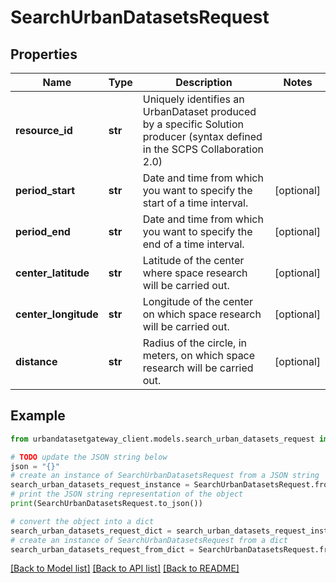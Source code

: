 # SearchUrbanDatasetsRequest


## Properties

Name | Type | Description | Notes
------------ | ------------- | ------------- | -------------
**resource_id** | **str** | Uniquely identifies an UrbanDataset produced by a specific Solution producer (syntax defined in the SCPS Collaboration 2.0) | 
**period_start** | **str** | Date and time from which you want to specify the start of a time interval. | [optional] 
**period_end** | **str** | Date and time from which you want to specify the end of a time interval. | [optional] 
**center_latitude** | **str** | Latitude of the center where space research will be carried out. | [optional] 
**center_longitude** | **str** | Longitude of the center on which space research will be carried out. | [optional] 
**distance** | **str** | Radius of the circle, in meters, on which space research will be carried out. | [optional] 

## Example

```python
from urbandatasetgateway_client.models.search_urban_datasets_request import SearchUrbanDatasetsRequest

# TODO update the JSON string below
json = "{}"
# create an instance of SearchUrbanDatasetsRequest from a JSON string
search_urban_datasets_request_instance = SearchUrbanDatasetsRequest.from_json(json)
# print the JSON string representation of the object
print(SearchUrbanDatasetsRequest.to_json())

# convert the object into a dict
search_urban_datasets_request_dict = search_urban_datasets_request_instance.to_dict()
# create an instance of SearchUrbanDatasetsRequest from a dict
search_urban_datasets_request_from_dict = SearchUrbanDatasetsRequest.from_dict(search_urban_datasets_request_dict)
```
[[Back to Model list]](../README.md#documentation-for-models) [[Back to API list]](../README.md#documentation-for-api-endpoints) [[Back to README]](../README.md)


